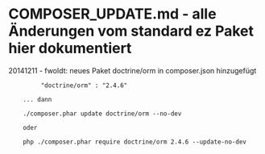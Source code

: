 COMPOSER_UPDATE.md  - alle Änderungen vom standard ez Paket hier dokumentiert
=============================================================================

20141211 -  fwoldt: neues Paket  doctrine/orm in composer.json hinzugefügt            

             "doctrine/orm" : "2.4.6"        
        
        ... dann
             
        ./composer.phar update doctrine/orm --no-dev
        
        oder
        
        php ./composer.phar require doctrine/orm 2.4.6 --update-no-dev
        

        